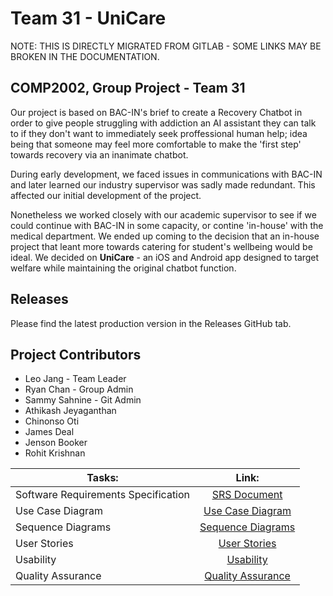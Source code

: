 # Team 31 - UniCare

NOTE: THIS IS DIRECTLY MIGRATED FROM GITLAB - SOME LINKS MAY BE BROKEN IN THE DOCUMENTATION.

## COMP2002, Group Project - Team 31

Our project is based on BAC-IN's brief to create a Recovery Chatbot in order to give people struggling with addiction an AI assistant they can talk to if they don't want to immediately seek proffessional human help; idea being that someone may feel more comfortable to make the 'first step' towards recovery via an inanimate chatbot.

During early development, we faced issues in communications with BAC-IN and later learned our industry supervisor was sadly made redundant. This affected our initial development of the project.

Nonetheless we worked closely with our academic supervisor to see if we could continue with BAC-IN in some capacity, or contine 'in-house' with the medical department. We ended up coming to the decision that an in-house project that leant more towards catering for student's wellbeing would be ideal. We decided on **UniCare** - an iOS and Android app designed to target welfare while maintaining the original chatbot function.


## Releases

Please find the latest production version in the Releases GitHub tab.

## Project Contributors

- Leo Jang - Team Leader
- Ryan Chan - Group Admin
- Sammy Sahnine - Git Admin
- Athikash Jeyaganthan​
- Chinonso Oti
- James Deal
- Jenson Booker
- Rohit Krishnan​

|Tasks:      |Link:          |
| ------------- |:-------------:|
|Software Requirements Specification| [SRS Document](docs/ReqSpec/Requirements.md)|
|Use Case Diagram| [Use Case Diagram](docs/ReqSpec/UseCase.md) |
|Sequence Diagrams| [Sequence Diagrams](docs/ReqSpec/Sequence.md) |
|User Stories|[User Stories](docs/ReqSpec/UserStories.md)|
|Usability |[Usability](docs/Usability/usability.md)|
|Quality Assurance| [Quality Assurance](docs/Quality/QualityAssurance.md)|
